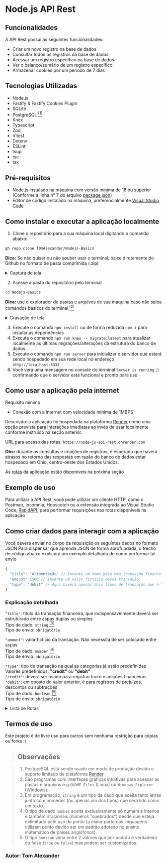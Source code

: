 # Node.js API Rest

## Funcionalidades

A API Rest possui as seguintes funcionalidades:

- Criar um novo registro na base de dados
- Consultar todos os registros da base de dados
- Acessar um registro específico na base de dados
- Ver o balanço/sumário de um registro específico
- Armazenar cookies por um período de 7 dias

## Tecnologias Utilizadas

- Node.js
- Fastify & Fastify Cookies Plugin
- SQLite 
- PostgreSQL <a href="#observações"><sup>[1]</sup></a>
- Knex
- Typescript
- Zod
- Vitest
- Dotenv
- ESLint
- tsup
- tsc
- tsx

## Pré-requisitos

- Node.js instalado na máquina com versão mínima de 18 ou superior (Conforme a linha n° 7 do arquivo [package.json](./package.json))
- Editor de código instalado na máquina, preferencialmente <a href="https://code.visualstudio.com/">Visual Studio Code</a>

## Como instalar e executar a aplicação localmente

1. Clone o repositório para a sua máquina local digitando o comando abaixo:
```bash 
gh repo clone T0mAlexander/Nodejs-Basics
```
<b>Dica:</b> Se não quiser ou não souber usar o terminal, baixe diretamente do Github no formato de pasta comprimida (.zip)
<details>
  <summary>Captura de tela</summary>
  
  ![Baixando o repositório via .zip](https://raw.githubusercontent.com/T0mAlexander/Nodejs-Basics/media-content/download%20repository.png)
</details>

2. Acesse a pasta do repositório pelo terminal
```bash
cd Nodejs-Basics
```
<b>Dica:</b> use o explorador de pastas e arquivos de sua máquina caso não saiba comandos básicos do terminal <a href="#observações"><sup>[2]</sup></a>

<details>
  <summary>Gravação de tela</summary>
  
  ![Acessando a pasta do repositório](https://raw.githubusercontent.com/T0mAlexander/Nodejs-Basics/media-content/node%20repository%20setup.gif)
</details>

3. Execute o comando `npm install` ou de forma reduzida `npm i` para instalar as dependências
4. Execute o comando `npm run knex -- migrate:latest` para atualizar localmente as últimas migrações/alterações da estrutura do banco de dados
5. Execute o comando `npm run server` para inicializar o servidor que estará sendo hospedado em sua rede local no endereço `http://localhost:3333`
6. Você verá uma mensagem no console do terminal `Server is running 🚀` confirmando que o servidor está funcional e pronto para uso

## Como usar a aplicação pela internet

Requisito mínimo
- Conexão com a internet com velocidade mínima de 1MBPS

Descrição: a aplicação foi hospedada na plataforma <a href="https://render.com">Render</a> como uma opção prevista para interações imediatas ao invés de usar localmente conforme instruído na seção anterior.

URL para acesso das rotas: `https://node-js-api-rest.onrender.com`

<b>Obs:</b> durante as consultas e criações de registros, é esperado que haverá atrasos no retorno das respostas em razão do banco de dados estar hospedado em Ohio, centro-oeste dos Estados Unidos.

As <a href="#exemplo-de-uso">rotas</a> da aplicação estão disponíveis na próxima seção

## Exemplo de uso

Para utilizar a API Rest, você pode utilizar um cliente HTTP, como o Postman, Insomnia, Hopscotch ou a extensão integrada ao Visual Studio Code, <a href="https://marketplace.visualstudio.com/items?itemName=RapidAPI.vscode-rapidapi-client">RapidAPI</a>, para performar requisições nas rotas disponíveis na aplicação 

## Como criar dados para interagir com a aplicação

Você deverá enviar no corpo da requisição os seguintes dados no formato JSON
Para dispensar que aprenda JSON de forma aprofundada, o trecho de código abaixo explicará um exemplo detalhado de como performar tal envio
<br>
```js
{
  "title": "Alimentação" // Invente um nome para uma transação financeira fictícia,
  "amount" 1500 // Invente um valor fictício dessa transação,
  "type": "debit" // Aqui haverá apenas dois tipos de transação que é "credit" ou "debit"
}
```
### Explicação detalhada

`"title"`: título da transação financeira, que indispensavelmente deverá ser estruturado entre aspas duplas ou simples <br>
Tipo de dado: `string` <a href="#observações"><sup>[3]</sup></a> <br>
Tipo de envio: `obrigatório`

`"amount"`: valor fictício da transação. Não necessita de ser colocado entre aspas <br>
Tipo de dado: `number` <a href="#observações"><sup>[4]</sup></a> <br>
Tipo de envio: `obrigatório`

`"type"`: tipo de transação na qual as categorias já estão predefinidas <br>
Valores predefinidos: <b>"credit"</b> ou <b>"debit"</b> <br>
`"credit"`: deverá ser usado para registrar lucro e adições financeiras <br>
`"debit"`: em oposto do valor anterior, é para registros de prejuízos, descontos ou subtrações <br>
Tipo de dado: `boolean` <a href="#observações"><sup>[5]</sup></a> <br>
Tipo de envio: `obrigatório`

<details>
  <summary>Lista de Rotas</summary>
  
  Rota padrão: `/`
  
  Consulta geral de todas as transações: `/transactions`
  
  Consulta específica de uma transação: `/transactions/<id>` <br>
  <b>Atenção:</b> o parâmetro `id` descrito acima para acesso correto deve ser inserido manualmente e está disponível nas consultas globais
  
  Checagem do sumário/balanço financeiro: `/transactions/summary`
</details>

## Termos de uso

Este projeto é de livre uso para outros sem nenhuma restrição para cópias ou forks :)

>## <section id="observações">Observações</section>

>1. PostgreSQL está sendo usado em modo de produção devido o suporte limitado da plataforma <a href="https://render.com">Render</a>.
>2. São programas com interfaces gráficas intuitivas para acessar as pastas e arquivos e.g `GNOME Files` (Linux) ou `Windows Explorer` (Windows).
>3. Em programação, `string` é um tipo de dado que aceita tanto letras junto com numerais (ou apenas um dos tipos) que será lido como um texto.
>4. O tipo de dado `number` aceita exclusivamente só numerais inteiros e também irracionais (numéros "quebrados") desde que esteja delimitado pelo uso do ponto (a maior parte das linguagens utilizam ponto devido ser um padrão adotado no ensino matemático de países anglófonos).
>5. O tipo `boolean` varia entre 2 valores que por padrão é verdadeiro ou falso (`true` ou `false`) mas podem ser customizados. 

### Autor: Tom Alexander
